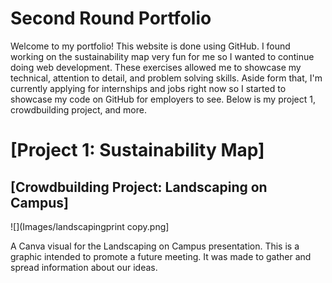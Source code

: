 # Second Round Portfolio 
Welcome to my portfolio! This website is done using GitHub. I found working on the sustainability map very fun for me so I wanted to continue doing web development. These exercises allowed me to showcase my technical, attention to detail, and problem solving skills. Aside form that, I'm currently applying for internships and jobs right now so I started to showcase my code on GitHub for employers to see. Below is my project 1, crowdbuilding project, and more.
# [Project 1: Sustainability Map]

## [Crowdbuilding Project: Landscaping on Campus]
![](Images/landscapingprint copy.png]

A Canva visual for the Landscaping on Campus presentation. This is a graphic intended to promote a future meeting. It was made to gather and spread information about our ideas. 

